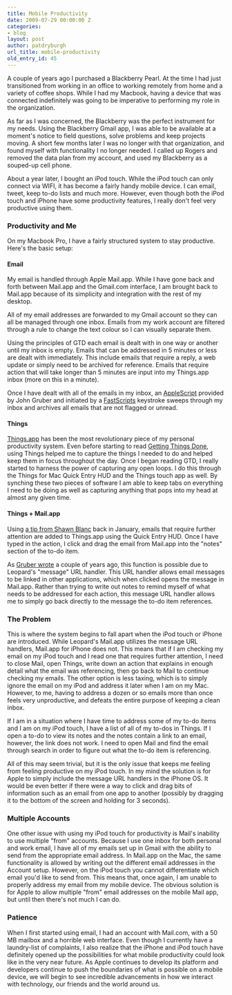 ```yaml
---
title: Mobile Productivity
date: 2009-07-29 00:00:00 Z
categories:
- blog
layout: post
author: patdryburgh
url_title: mobile-productivity
old_entry_id: 45
---
```


A couple of years ago I purchased a Blackberry Pearl. At the time I had just transitioned from working in an office to working remotely from home and a variety of coffee shops. While I had my Macbook, having a device that was connected indefinitely was going to be imperative to performing my role in the organization. 

As far as I was concerned, the Blackberry was the perfect instrument for my needs. Using the Blackberry Gmail app, I was able to be available at a moment's notice to field questions, solve problems and keep projects moving. A short few months later I was no longer with that organization, and found myself with functionality I no longer needed. I called up Rogers and removed the data plan from my account, and used my Blackberry as a souped-up cell phone. 

About a year later, I bought an iPod touch. While the iPod touch can only connect via WIFI, it has become a fairly handy mobile device. I can email, tweet, keep to-do lists and much more. However, even though both the iPod touch and iPhone have some productivity features, I really don't feel very productive using them. 

### Productivity and Me

On my Macbook Pro, I have a fairly structured system to stay productive. Here's the basic setup: 

#### Email

My email is handled through Apple Mail.app. While I have gone back and forth between Mail.app and the Gmail.com interface, I am brought back to Mail.app because of its simplicity and integration with the rest of my desktop.

All of my email addresses are forwarded to my Gmail account so they can all be managed through one inbox. Emails from my work account are filtered through a rule to change the text colour so I can visually separate them. 

Using the principles of GTD each email is dealt with in one way or another until my inbox is empty. Emails that can be addressed in 5 minutes or less are dealt with immediately. This include emails that require a reply, a web update or simply need to be archived for reference. Emails that require action that will take longer than 5 minutes are input into my Things.app inbox (more on this in a minute). 

Once I have dealt with all of the emails in my inbox, an [AppleScript](http://daringfireball.net/2007/07/simple_inbox_sweeper) provided by John Gruber and initiated by a [FastScripts](http://www.red-sweater.com/fastscripts/) keystroke sweeps through my inbox and archives all emails that are not flagged or unread. 

#### Things

[Things.app](http://culturedcode.com/things/) has been the most revolutionary piece of my personal productivity system. Even before starting to read [Getting Things Done](http://www.amazon.com/gp/product/0142000280?ie=UTF8&tag=patdryb-20&linkCode=as2&camp=1789&creative=390957&creativeASIN=0142000280), using Things helped me to capture the things I needed to do and helped keep them in focus throughout the day. Once I began reading GTD, I really started to harness the power of capturing any open loops. I do this through the Things for Mac Quick Entry HUD and the Things touch app as well. By synching these two pieces of software I am able to keep tabs on everything I need to be doing as well as capturing anything that pops into my head at almost any given time. 

#### Things + Mail.app

Using [a tip from Shawn Blanc](http://shawnblanc.net/2009/01/a-review-of-two-things/) back in January, emails that require further attention are added to Things.app using the Quick Entry HUD. Once I have typed in the action, I click and drag the email from Mail.app into the "notes" section of the to-do item. 

As [Gruber wrote](http://daringfireball.net/2007/12/message_urls_leopard_mail) a couple of years ago, this function is possible due to Leopard's "message" URL handler. This URL handler allows email messages to be linked in other applications, which when clicked opens the message in Mail.app. Rather than trying to write out notes to remind myself of what needs to be addressed for each action, this message URL handler allows me to simply go back directly to the message the to-do item references. 

### The Problem

This is where the system begins to fall apart when the iPod touch or iPhone are introduced. While Leopard's Mail.app utilizes the message URL handlers, Mail.app for iPhone does not. This means that if I am checking my email on my iPod touch and I read one that requires further attention, I need to close Mail, open Things, write down an action that explains in enough detail what the email was referencing, then go back to Mail to continue checking my emails. The other option is less taxing, which is to simply ignore the email on my iPod and address it later when I am on my Mac. However, to me, having to address a dozen or so emails more than once feels very unproductive, and defeats the entire purpose of keeping a clean inbox.

If I am in a situation where I have time to address some of my to-do items and I am on my iPod touch, I have a list of all of my to-dos in Things. If I open a to-do to view its notes and the notes contain a link to an email, however, the link does not work. I need to open Mail and find the email through search in order to figure out what the to-do item is referencing. 

All of this may seem trivial, but it is the only issue that keeps me feeling from feeling productive on my iPod touch. In my mind the solution is for Apple to simply include the message URL handlers in the iPhone OS. It would be even better if there were a way to click and drag bits of information such as an email from one app to another (possibly by dragging it to the bottom of the screen and holding for 3 seconds).

### Multiple Accounts

One other issue with using my iPod touch for productivity is Mail's inability to use multiple "from" accounts. Because I use one inbox for both personal and work email, I have all of my emails set up in Gmail with the ability to send from the appropriate email address. In Mail.app on the Mac, the same functionality is allowed by writing out the different email addresses in the Account setup. However, on the iPod touch you cannot differentiate which email you'd like to send from. This means that, once again, I am unable to properly address my email from my mobile device. The obvious solution is for Apple to allow multiple "from" email addresses on the mobile Mail app, but until then there's not much I can do. 

### Patience

When I first started using email, I had an account with Mail.com, with a 50 MB mailbox and a horrible web interface. Even though I currently have a laundry-list of complaints, I also realize that the iPhone and iPod touch have definitely opened up the possibilities for what mobile productivity could look like in the very near future. As Apple continues to develop its platform and developers continue to push the boundaries of what is possible on a mobile device, we will begin to see incredible advancements in how we interact with technology, our friends and the world around us.